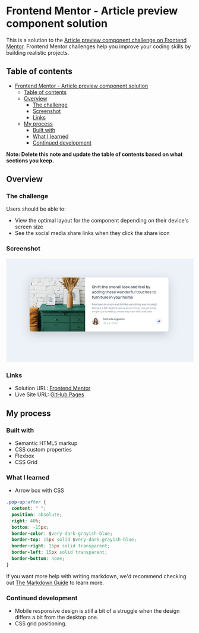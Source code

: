 # Frontend Mentor - Article preview component solution

This is a solution to the [Article preview component challenge on Frontend Mentor](https://www.frontendmentor.io/challenges/article-preview-component-dYBN_pYFT). Frontend Mentor challenges help you improve your coding skills by building realistic projects. 

## Table of contents

- [Frontend Mentor - Article preview component solution](#frontend-mentor---article-preview-component-solution)
  - [Table of contents](#table-of-contents)
  - [Overview](#overview)
    - [The challenge](#the-challenge)
    - [Screenshot](#screenshot)
    - [Links](#links)
  - [My process](#my-process)
    - [Built with](#built-with)
    - [What I learned](#what-i-learned)
    - [Continued development](#continued-development)

**Note: Delete this note and update the table of contents based on what sections you keep.**

## Overview

### The challenge

Users should be able to:

- View the optimal layout for the component depending on their device's screen size
- See the social media share links when they click the share icon

### Screenshot

![](./solution/screenshot.png)


### Links

- Solution URL: [Frontend Mentor](https://www.frontendmentor.io/solutions/article-preview-component-solution-html-scss-and-js-4QHC_bzh--)
- Live Site URL: [GitHub Pages](https://sophie-mc-dev.github.io/article-preview-component/)

## My process

### Built with

- Semantic HTML5 markup
- CSS custom properties
- Flexbox
- CSS Grid


### What I learned

- Arrow box with CSS


```css
.pop-up:after {
  content: " ";
  position: absolute;
  right: 40%;
  bottom: -15px;
  border-color: $very-dark-grayish-blue;
  border-top: 15px solid $very-dark-grayish-blue;
  border-right: 15px solid transparent;
  border-left: 15px solid transparent;
  border-bottom: none;
}
```


If you want more help with writing markdown, we'd recommend checking out [The Markdown Guide](https://www.markdownguide.org/) to learn more.


### Continued development

- Mobile responsive design is still a bit of a struggle when the design differs a bit from the desktop one.
- CSS grid positioning.
